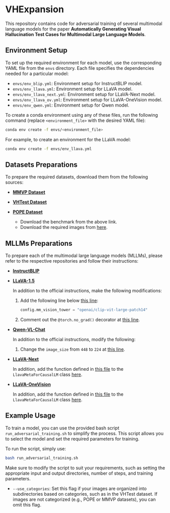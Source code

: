 # VHExpansion

This repository contains code for adversarial training of several multimodal language models for the paper **Automatically Generating Visual Hallucination Test Cases for Multimodal Large Language Models**.

## Environment Setup

To set up the required environment for each model, use the corresponding YAML file from the `envs` directory. Each file specifies the dependencies needed for a particular model:

- `envs/env_blip.yml`: Environment setup for InstructBLIP model.
- `envs/env_llava.yml`: Environment setup for LLaVA model.
- `envs/env_llava_next.yml`: Environment setup for LLaVA-Next model.
- `envs/env_llava_ov.yml`: Environment setup for LLaVA-OneVision model.
- `envs/env_qwen.yml`: Environment setup for Qwen model.

To create a conda environment using any of these files, run the following command (replace `<environment_file>` with the desired YAML file):

```sh
conda env create -f envs/<environment_file>
```

For example, to create an environment for the LLaVA model:

```sh
conda env create -f envs/env_llava.yml
```

## Datasets Preparations

To prepare the required datasets, download them from the following sources:

- [**MMVP Dataset**](https://huggingface.co/datasets/MMVP/MMVP)

- [**VHTest Dataset**](https://github.com/wenhuang2000/VHTest/tree/main/Benchmark)

- [**POPE Dataset**](https://github.com/AoiDragon/POPE/tree/e3e39262c85a6a83f26cf5094022a782cb0df58d/output/coco)
  - Download the benchmark from the above link.
  - Download the required images from [here](https://cocodataset.org/#download).

## MLLMs Preparations

To prepare each of the multimodal large language models (MLLMs), please refer to the respective repositories and follow their instructions:

- [**InstructBLIP**](https://github.com/salesforce/LAVIS/tree/main/projects/instructblip)

- [**LLaVA-1.5**](https://github.com/haotian-liu/LLaVA)
  
  In addition to the official instructions, make the following modifications:
  
  1. Add the following line below [this line](https://github.com/haotian-liu/LLaVA/blob/c121f0432da27facab705978f83c4ada465e46fd/llava/model/language_model/llava_llama.py#L44):
  
     ```python
     config.mm_vision_tower = "openai/clip-vit-large-patch14"
     ```
  
  2. Comment out the `@torch.no_grad()` decorator at [this line](https://github.com/haotian-liu/LLaVA/blob/c121f0432da27facab705978f83c4ada465e46fd/llava/model/multimodal_encoder/clip_encoder.py#L45).
  
- [**Qwen-VL-Chat**](https://github.com/QwenLM/Qwen-VL)

  In addition to the official instructions, modify the following:

  1. Change the `image_size` from `448` to `224` at [this line](https://huggingface.co/Qwen/Qwen-VL-Chat/blob/f57cfbd358cb56b710d963669ad1bcfb44cdcdd8/config.json#L40).

- [**LLaVA-Next**](https://github.com/LLaVA-VL/LLaVA-NeXT)

  In addition, add the function defined in [this file](https://github.com/lycheeefish/VHExpansion/blob/main/adversarial_training/additional_function.py) to the `LlavaMetaForCausalLM` class [here](https://github.com/LLaVA-VL/LLaVA-NeXT/blob/1a7e8b2b4880f7548c1883669302a8b36bd79df6/llava/model/llava_arch.py#L162).

- [**LLaVA-OneVision**](https://github.com/LLaVA-VL/LLaVA-NeXT)

  In addition, add the function defined in [this file](https://github.com/lycheeefish/VHExpansion/blob/main/adversarial_training/additional_function.py) to the `LlavaMetaForCausalLM` class [here](https://github.com/LLaVA-VL/LLaVA-NeXT/blob/1a7e8b2b4880f7548c1883669302a8b36bd79df6/llava/model/llava_arch.py#L162).

## Example Usage

To train a model, you can use the provided bash script `run_adversarial_training.sh` to simplify the process. This script allows you to select the model and set the required parameters for training.

To run the script, simply use:

```sh
bash run_adversarial_training.sh
```

Make sure to modify the script to suit your requirements, such as setting the appropriate input and output directories, number of steps, and training parameters.
- `--use_categories`: Set this flag if your images are organized into subdirectories based on categories, such as in the VHTest dataset. If images are not categorized (e.g., POPE or MMVP datasets), you can omit this flag.